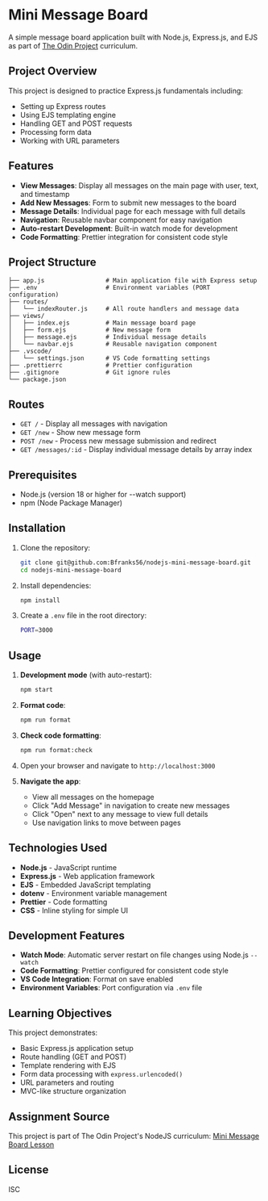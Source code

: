 # Mini Message Board

A simple message board application built with Node.js, Express.js, and EJS as part of [The Odin Project](https://www.theodinproject.com/lessons/node-path-nodejs-mini-message-board) curriculum.

## Project Overview

This project is designed to practice Express.js fundamentals including:

- Setting up Express routes
- Using EJS templating engine
- Handling GET and POST requests
- Processing form data
- Working with URL parameters

## Features

- **View Messages**: Display all messages on the main page with user, text, and timestamp
- **Add New Messages**: Form to submit new messages to the board
- **Message Details**: Individual page for each message with full details
- **Navigation**: Reusable navbar component for easy navigation
- **Auto-restart Development**: Built-in watch mode for development
- **Code Formatting**: Prettier integration for consistent code style

## Project Structure

```
├── app.js                 # Main application file with Express setup
├── .env                   # Environment variables (PORT configuration)
├── routes/
│   └── indexRouter.js     # All route handlers and message data
├── views/
│   ├── index.ejs          # Main message board page
│   ├── form.ejs           # New message form
│   ├── message.ejs        # Individual message details
│   └── navbar.ejs         # Reusable navigation component
├── .vscode/
│   └── settings.json      # VS Code formatting settings
├── .prettierrc            # Prettier configuration
├── .gitignore             # Git ignore rules
└── package.json
```

## Routes

- `GET /` - Display all messages with navigation
- `GET /new` - Show new message form
- `POST /new` - Process new message submission and redirect
- `GET /messages/:id` - Display individual message details by array index

## Prerequisites

- Node.js (version 18 or higher for --watch support)
- npm (Node Package Manager)

## Installation

1. Clone the repository:

   ```bash
   git clone git@github.com:Bfranks56/nodejs-mini-message-board.git
   cd nodejs-mini-message-board
   ```

2. Install dependencies:

   ```bash
   npm install
   ```

3. Create a `.env` file in the root directory:

   ```bash
   PORT=3000
   ```

## Usage

1. **Development mode** (with auto-restart):

   ```bash
   npm start
   ```

2. **Format code**:

   ```bash
   npm run format
   ```

3. **Check code formatting**:

   ```bash
   npm run format:check
   ```

4. Open your browser and navigate to `http://localhost:3000`

5. **Navigate the app**:
   - View all messages on the homepage
   - Click "Add Message" in navigation to create new messages
   - Click "Open" next to any message to view full details
   - Use navigation links to move between pages

## Technologies Used

- **Node.js** - JavaScript runtime
- **Express.js** - Web application framework
- **EJS** - Embedded JavaScript templating
- **dotenv** - Environment variable management
- **Prettier** - Code formatting
- **CSS** - Inline styling for simple UI

## Development Features

- **Watch Mode**: Automatic server restart on file changes using Node.js `--watch`
- **Code Formatting**: Prettier configured for consistent code style
- **VS Code Integration**: Format on save enabled
- **Environment Variables**: Port configuration via `.env` file

## Learning Objectives

This project demonstrates:

- Basic Express.js application setup
- Route handling (GET and POST)
- Template rendering with EJS
- Form data processing with `express.urlencoded()`
- URL parameters and routing
- MVC-like structure organization

## Assignment Source

This project is part of The Odin Project's NodeJS curriculum:
[Mini Message Board Lesson](https://www.theodinproject.com/lessons/node-path-nodejs-mini-message-board)

## License

ISC
